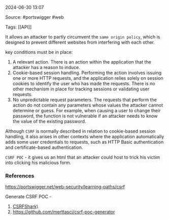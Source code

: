 
2024-06-30 13:07

Source: #portswigger #web 

Tags:  [[API]]

It allows an attacker to partly circumvent the `same origin policy`, which is designed to prevent different websites from interfering with each other. 

key conditions must be in place: 
1. A relevant action. There is an action within the application that the attacker has a reason to induce.
2. Cookie-based session handling. Performing the action involves issuing one or more HTTP requests, and the application relies solely on session cookies to identify the user who has made the requests. There is no other mechanism in place for tracking sessions or validating user requests.
3. No unpredictable request parameters. The requests that perform the action do not contain any parameters whose values the attacker cannot determine or guess. For example, when causing a user to change their password, the function is not vulnerable if an attacker needs to know the value of the existing password. 

 Although `CSRF` is normally described in relation to cookie-based session handling, it also arises in other contexts where the application automatically adds some user credentials to requests, such as HTTP Basic authentication and certificate-based authentication. 

`CSRF POC` - it gives us an html that an attacker could host to trick his victim into clicking his malicious form. 


### References
https://portswigger.net/web-security/learning-paths/csrf

Generate CSRF POC -
1. [CSRFShark](https://csrfshark.github.io/app/)\
2. https://github.com/merttasci/csrf-poc-generator